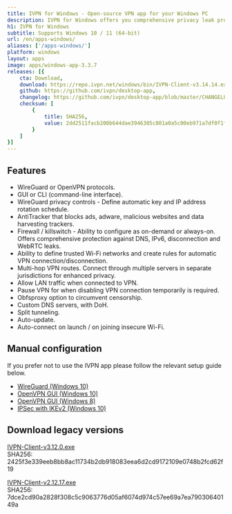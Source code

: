 ```yaml
---
title: IVPN for Windows - Open-source VPN app for your Windows PC
description: IVPN for Windows offers you comprehensive privacy leak protection with the IVPN firewall, automatic connection on insecure Wi-Fi and Multi-hop.
h1: IVPN for Windows
subtitle: Supports Windows 10 / 11 (64-bit)
url: /en/apps-windows/
aliases: ['/apps-windows/']
platform: windows
layout: apps
image: apps/windows-app-3.3.7
releases: [{
    cta: Download,
    download: https://repo.ivpn.net/windows/bin/IVPN-Client-v3.14.14.exe,
    github: https://github.com/ivpn/desktop-app,
    changelog: https://github.com/ivpn/desktop-app/blob/master/CHANGELOG.md,
    checksum: [
        {
            title: SHA256,
            value: 2dd2511facb200b644dae3946305c801a0a5c00eb971a7df0f1f1157457d9aba
        }
    ]
}]
---
```

## Features

- WireGuard or OpenVPN protocols.
- GUI or CLI (command-line interface).
- WireGuard privacy controls - Define automatic key and IP address rotation schedule.
- AntiTracker that blocks ads, adware, malicious websites and data harvesting trackers.
- Firewall / killswitch - Ability to configure as on-demand or always-on. Offers comprehensive protection against DNS, IPv6, disconnection and WebRTC leaks.
- Ability to define trusted Wi-Fi networks and create rules for automatic VPN connection/disconnection.
- Multi-hop VPN routes. Connect through multiple servers in separate jurisdictions for enhanced privacy.
- Allow LAN traffic when connected to VPN.
- Pause VPN for when disabling VPN connection temporarily is required.
- Obfsproxy option to circumvent censorship.
- Custom DNS servers, with DoH.
- Split tunneling.
- Auto-update.
- Auto-connect on launch / on joining insecure Wi-Fi.

## Manual configuration

If you prefer not to use the IVPN app please follow the relevant setup guide below.

- [WireGuard (Windows 10)](/setup/windows-10-wireguard/)  
- [OpenVPN GUI (Windows 10)](/setup/windows-10-openvpn-community/)
- [OpenVPN GUI (Windows 8)](/setup/windows-8-openvpn-community/)
- [IPSec with IKEv2 (Windows 10)](/setup/windows-10-ipsec-with-ikev2/)

## Download legacy versions

[IVPN-Client-v3.12.0.exe](https://repo.ivpn.net/windows/bin/IVPN-Client-v3.12.0.exe)  
SHA256: 2425f3e339eeb8bb8ac11734b2db918083eea6d2cd9172109e0748b2fcd62f19  

[IVPN-Client-v2.12.17.exe](https://cdn.ivpn.net/releases/win/IVPN-Client-v2.12.17.exe)  
SHA256: 7dce2cd90a2828f308c5c9063776d05af6074d974c57ee69a7ea79030640149a  
